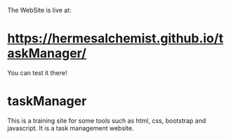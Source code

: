 The WebSite is live at:
# https://hermesalchemist.github.io/taskManager/

You can test it there!

# taskManager
This is a training site for some tools such as html, css, bootstrap and javascript. It is a task management website.

